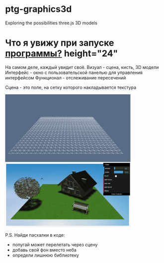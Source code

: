 # ptg-graphics3d
Еxploring the possibilities three.js
3D models

<h1 align="left">Что я увижу при запуске <a href="https://github.com/RRolich/ptg-graphics3d/blob/main/main.js" target="_blank">программы?</a> height="24"</h1>

На самом деле, каждый увидит своё. 
Визуал - сцена, кисть, 3D модели
Интерфейс - окно с пользовательской панелью для управления интерфейсом
Функционал - отслеживание пересечений

Сцена - это поле, на сетку которого накладывается текстура

<img src="https://github.com/RRolich/ptg-graphics3d/blob/main/img/base.png" alt="сетка" style="max-width: 80%;">

<img src="https://github.com/RRolich/ptg-graphics3d/blob/main/img/zoom.png" alt="фулл" style="max-width: 80%;">

P.S.
Найди пасхалки в коде: 
- попугай может перелетать через сцену
- добавь свой фон вместо неба
- определи лишнюю библиотеку

